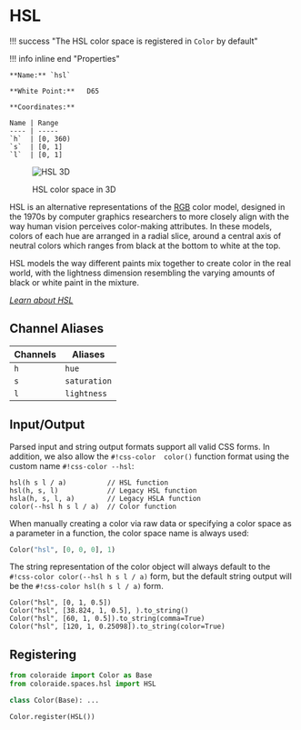 # HSL

!!! success "The HSL color space is registered in `Color` by default"

<div class="info-container" markdown>
!!! info inline end "Properties"

    **Name:** `hsl`

    **White Point:**   D65

    **Coordinates:**

    Name | Range
    ---- | -----
    `h`  | [0, 360)
    `s`  | [0, 1]
    `l`  | [0, 1]

<figure markdown>

![HSL 3D](../images/hsl-3d.png)

<figcaption markdown>
HSL color space in 3D
</figcaption>
</figure>

HSL is an alternative representations of the [RGB](./srgb.md) color model, designed in the 1970s by computer graphics
researchers to more closely align with the way human vision perceives color-making attributes. In these models, colors
of each hue are arranged in a radial slice, around a central axis of neutral colors which ranges from black at the
bottom to white at the top.

HSL models the way different paints mix together to create color in the real world, with the lightness dimension
resembling the varying amounts of black or white paint in the mixture.

_[Learn about HSL](https://en.wikipedia.org/wiki/HSL_and_HSV)_
</div>

## Channel Aliases

Channels | Aliases
-------- | -------
`h`      | `hue`
`s`      | `saturation`
`l`      | `lightness`

## Input/Output

Parsed input and string output formats support all valid CSS forms. In addition, we also allow the `#!css-color 
color()` function format using the custom name `#!css-color --hsl`:

```css-color
hsl(h s l / a)          // HSL function
hsl(h, s, l)            // Legacy HSL function
hsla(h, s, l, a)        // Legacy HSLA function
color(--hsl h s l / a)  // Color function
```

When manually creating a color via raw data or specifying a color space as a parameter in a function, the color
space name is always used:

```py
Color("hsl", [0, 0, 0], 1)
```

The string representation of the color object will always default to the `#!css-color color(--hsl h s l / a)`
form, but the default string output will be the `#!css-color hsl(h s l / a)` form.

```playground
Color("hsl", [0, 1, 0.5])
Color("hsl", [38.824, 1, 0.5], ).to_string()
Color("hsl", [60, 1, 0.5]).to_string(comma=True)
Color("hsl", [120, 1, 0.25098]).to_string(color=True)
```

## Registering

```py
from coloraide import Color as Base
from coloraide.spaces.hsl import HSL

class Color(Base): ...

Color.register(HSL())
```
